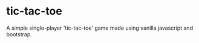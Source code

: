 # tic-tac-toe
A simple single-player 'tic-tac-toe' game made using vanilla javascript and bootstrap.

